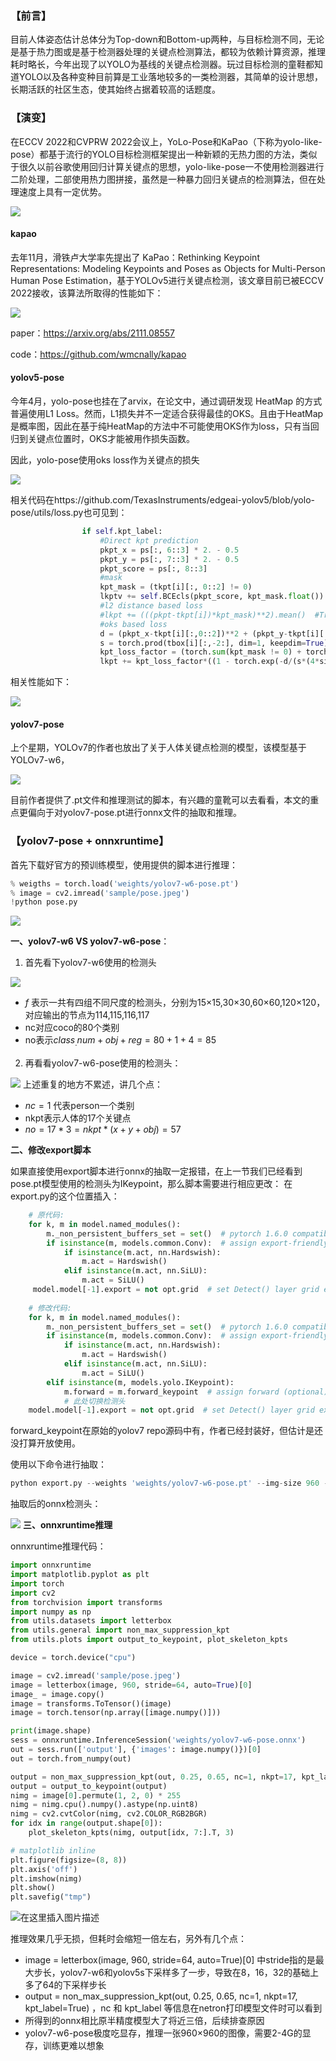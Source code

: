﻿### 【前言】
目前人体姿态估计总体分为Top-down和Bottom-up两种，与目标检测不同，无论是基于热力图或是基于检测器处理的关键点检测算法，都较为依赖计算资源，推理耗时略长，今年出现了以YOLO为基线的关键点检测器。玩过目标检测的童鞋都知道YOLO以及各种变种目前算是工业落地较多的一类检测器，其简单的设计思想，长期活跃的社区生态，使其始终占据着较高的话题度。

### 【演变】

在ECCV 2022和CVPRW 2022会议上，YoLo-Pose和KaPao（下称为yolo-like-pose）都基于流行的YOLO目标检测框架提出一种新颖的无热力图的方法，类似于很久以前谷歌使用回归计算关键点的思想，yolo-like-pose一不使用检测器进行二阶处理，二部使用热力图拼接，虽然是一种暴力回归关键点的检测算法，但在处理速度上具有一定优势。

![](https://img-blog.csdnimg.cn/img_convert/3f70f3ab88c3ce802c96f341e34f05d1.png)
#### kapao

去年11月，滑铁卢大学率先提出了 KaPao：Rethinking Keypoint Representations: Modeling Keypoints and Poses as Objects for Multi-Person Human Pose Estimation，基于YOLOv5进行关键点检测，该文章目前已被ECCV 2022接收，该算法所取得的性能如下：

![](https://img-blog.csdnimg.cn/img_convert/c358ec0aaae901eb580d2bd4816ff303.png)

paper：https://arxiv.org/abs/2111.08557

code：https://github.com/wmcnally/kapao

#### yolov5-pose
今年4月，yolo-pose也挂在了arvix，在论文中，通过调研发现 HeatMap 的方式普遍使用L1 Loss。然而，L1损失并不一定适合获得最佳的OKS。且由于HeatMap是概率图，因此在基于纯HeatMap的方法中不可能使用OKS作为loss，只有当回归到关键点位置时，OKS才能被用作损失函数。

因此，yolo-pose使用oks loss作为关键点的损失

![](https://img-blog.csdnimg.cn/img_convert/36b2393d3196e9cd9ad557996e62061f.png)

相关代码在https://github.com/TexasInstruments/edgeai-yolov5/blob/yolo-pose/utils/loss.py也可见到：

```python
				if self.kpt_label:
                    #Direct kpt prediction
                    pkpt_x = ps[:, 6::3] * 2. - 0.5
                    pkpt_y = ps[:, 7::3] * 2. - 0.5
                    pkpt_score = ps[:, 8::3]
                    #mask
                    kpt_mask = (tkpt[i][:, 0::2] != 0)
                    lkptv += self.BCEcls(pkpt_score, kpt_mask.float()) 
                    #l2 distance based loss
                    #lkpt += (((pkpt-tkpt[i])*kpt_mask)**2).mean()  #Try to make this loss based on distance instead of ordinary difference
                    #oks based loss
                    d = (pkpt_x-tkpt[i][:,0::2])**2 + (pkpt_y-tkpt[i][:,1::2])**2
                    s = torch.prod(tbox[i][:,-2:], dim=1, keepdim=True)
                    kpt_loss_factor = (torch.sum(kpt_mask != 0) + torch.sum(kpt_mask == 0))/torch.sum(kpt_mask != 0)
                    lkpt += kpt_loss_factor*((1 - torch.exp(-d/(s*(4*sigmas**2)+1e-9)))*kpt_mask).mean()
```

相关性能如下：

![](https://img-blog.csdnimg.cn/img_convert/b63221a3e04e86ee1b93e1133523946a.png)

#### yolov7-pose

上个星期，YOLOv7的作者也放出了关于人体关键点检测的模型，该模型基于YOLOv7-w6，

![](https://img-blog.csdnimg.cn/img_convert/9647d78bd3aefcc55f56f76d926520c5.png)

目前作者提供了.pt文件和推理测试的脚本，有兴趣的童靴可以去看看，本文的重点更偏向于对yolov7-pose.pt进行onnx文件的抽取和推理。

### 【yolov7-pose + onnxruntime】

首先下载好官方的预训练模型，使用提供的脚本进行推理：

```python
% weigths = torch.load('weights/yolov7-w6-pose.pt')
% image = cv2.imread('sample/pose.jpeg')
!python pose.py 
```
![](https://img-blog.csdnimg.cn/img_convert/3d8927e32af2dfdfbcc78a8e9595ac42.png)

**一、yolov7-w6 VS yolov7-w6-pose**：

1. 首先看下yolov7-w6使用的检测头

![](https://img-blog.csdnimg.cn/img_convert/8014261b5a208f88792a05c0dedc4c38.png)

 - $f$ 表示一共有四组不同尺度的检测头，分别为15×15,30×30,60×60,120×120，对应输出的节点为114,115,116,117
 -  nc对应coco的80个类别
 -  no表示$class_.num+obj+reg = 80+1+4=85$

2. 再看看yolov7-w6-pose使用的检测头：

![](https://img-blog.csdnimg.cn/img_convert/b570ca055f44007c34aeeb13f81276b9.png)
上述重复的地方不累述，讲几个点：

 - $nc=1$ 代表person一个类别
 - nkpt表示人体的17个关键点
 - $no=17*3=nkpt*(x+y+obj)=57$

**二、修改export脚本**

如果直接使用export脚本进行onnx的抽取一定报错，在上一节我们已经看到pose.pt模型使用的检测头为IKeypoint，那么脚本需要进行相应更改：
在export.py的这个位置插入：

```python
    # 原代码:
    for k, m in model.named_modules():
        m._non_persistent_buffers_set = set()  # pytorch 1.6.0 compatibility
        if isinstance(m, models.common.Conv):  # assign export-friendly activations
            if isinstance(m.act, nn.Hardswish):
                m.act = Hardswish()
            elif isinstance(m.act, nn.SiLU):
                m.act = SiLU()
     model.model[-1].export = not opt.grid  # set Detect() layer grid export
                
    # 修改代码:
    for k, m in model.named_modules():
        m._non_persistent_buffers_set = set()  # pytorch 1.6.0 compatibility
        if isinstance(m, models.common.Conv):  # assign export-friendly activations
            if isinstance(m.act, nn.Hardswish):
                m.act = Hardswish()
            elif isinstance(m.act, nn.SiLU):
                m.act = SiLU()
        elif isinstance(m, models.yolo.IKeypoint):
            m.forward = m.forward_keypoint  # assign forward (optional)
            # 此处切换检测头
    model.model[-1].export = not opt.grid  # set Detect() layer grid export
```
forward_keypoint在原始的yolov7 repo源码中有，作者已经封装好，但估计是还没打算开放使用。

使用以下命令进行抽取：

```python
python export.py --weights 'weights/yolov7-w6-pose.pt' --img-size 960 --simplify True
```
抽取后的onnx检测头：

![](https://img-blog.csdnimg.cn/img_convert/1d50396302574a161e3b4f5995cd3325.png)
**三、onnxruntime推理**

onnxruntime推理代码：

```python
import onnxruntime
import matplotlib.pyplot as plt
import torch
import cv2
from torchvision import transforms
import numpy as np
from utils.datasets import letterbox
from utils.general import non_max_suppression_kpt
from utils.plots import output_to_keypoint, plot_skeleton_kpts

device = torch.device("cpu")

image = cv2.imread('sample/pose.jpeg')
image = letterbox(image, 960, stride=64, auto=True)[0]
image_ = image.copy()
image = transforms.ToTensor()(image)
image = torch.tensor(np.array([image.numpy()]))

print(image.shape)
sess = onnxruntime.InferenceSession('weights/yolov7-w6-pose.onnx')
out = sess.run(['output'], {'images': image.numpy()})[0]
out = torch.from_numpy(out)

output = non_max_suppression_kpt(out, 0.25, 0.65, nc=1, nkpt=17, kpt_label=True)
output = output_to_keypoint(output)
nimg = image[0].permute(1, 2, 0) * 255
nimg = nimg.cpu().numpy().astype(np.uint8)
nimg = cv2.cvtColor(nimg, cv2.COLOR_RGB2BGR)
for idx in range(output.shape[0]):
    plot_skeleton_kpts(nimg, output[idx, 7:].T, 3)

# matplotlib inline
plt.figure(figsize=(8, 8))
plt.axis('off')
plt.imshow(nimg)
plt.show()
plt.savefig("tmp")

```

![在这里插入图片描述](https://img-blog.csdnimg.cn/05e02d4d0776483cacd4eb0f3af9d4d9.png)

推理效果几乎无损，但耗时会缩短一倍左右，另外有几个点：

 - image = letterbox(image, 960, stride=64, auto=True)[0] 中stride指的是最大步长，yolov7-w6和yolov5s下采样多了一步，导致在8，16，32的基础上多了64的下采样步长
 - output = non_max_suppression_kpt(out, 0.25, 0.65, nc=1, nkpt=17, kpt_label=True) ，nc 和 kpt_label 等信息在netron打印模型文件时可以看到
 - 所得到的onnx相比原半精度模型大了将近三倍，后续排查原因
 - yolov7-w6-pose极度吃显存，推理一张960×960的图像，需要2-4G的显存，训练更难以想象

